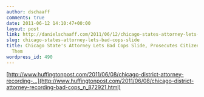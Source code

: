 ```yaml
---
author: dschaaff
comments: true
date: 2011-06-12 14:10:47+00:00
layout: post
link: http://danielschaaff.com/2011/06/12/chicago-states-attorney-lets-bad-cops-slide/
slug: chicago-states-attorney-lets-bad-cops-slide
title: Chicago State's Attorney Lets Bad Cops Slide, Prosecutes Citizens Who Record
  Them
wordpress_id: 490
---
```


[http://www.huffingtonpost.com/2011/06/08/chicago-district-attorney-recording-…](http://www.huffingtonpost.com/2011/06/08/chicago-district-attorney-recording-bad-cops_n_872921.html)
